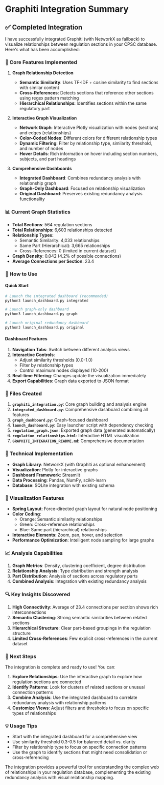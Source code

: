 # Graphiti Integration Summary

## ✅ Completed Integration

I have successfully integrated Graphiti (with NetworkX as fallback) to visualize relationships between regulation sections in your CPSC database. Here's what has been accomplished:

### 🎯 Core Features Implemented

1. **Graph Relationship Detection**
   - **Semantic Similarity**: Uses TF-IDF + cosine similarity to find sections with similar content
   - **Cross-References**: Detects sections that reference other sections using regex pattern matching
   - **Hierarchical Relationships**: Identifies sections within the same regulatory part

2. **Interactive Graph Visualization**
   - **Network Graph**: Interactive Plotly visualization with nodes (sections) and edges (relationships)
   - **Color-Coded Nodes**: Different colors for different relationship types
   - **Dynamic Filtering**: Filter by relationship type, similarity threshold, and number of nodes
   - **Hover Details**: Rich information on hover including section numbers, subjects, and part headings

3. **Comprehensive Dashboards**
   - **Integrated Dashboard**: Combines redundancy analysis with relationship graph
   - **Graph-Only Dashboard**: Focused on relationship visualization
   - **Original Dashboard**: Preserves existing redundancy analysis functionality

### 📊 Current Graph Statistics

- **Total Sections**: 564 regulation sections
- **Total Relationships**: 6,603 relationships detected
- **Relationship Types**:
  - Semantic Similarity: 4,033 relationships
  - Same Part (Hierarchical): 3,665 relationships
  - Cross-References: 0 (limited in current dataset)
- **Graph Density**: 0.042 (4.2% of possible connections)
- **Average Connections per Section**: 23.4

### 🚀 How to Use

#### Quick Start
```bash
# Launch the integrated dashboard (recommended)
python3 launch_dashboard.py integrated

# Launch graph-only dashboard
python3 launch_dashboard.py graph

# Launch original redundancy dashboard
python3 launch_dashboard.py original
```

#### Dashboard Features
1. **Navigation Tabs**: Switch between different analysis views
2. **Interactive Controls**: 
   - Adjust similarity thresholds (0.0-1.0)
   - Filter by relationship types
   - Control maximum nodes displayed (10-200)
3. **Real-time Filtering**: Changes update the visualization immediately
4. **Export Capabilities**: Graph data exported to JSON format

### 📁 Files Created

1. **`graphiti_integration.py`**: Core graph building and analysis engine
2. **`integrated_dashboard.py`**: Comprehensive dashboard combining all features
3. **`graph_dashboard.py`**: Graph-focused dashboard
4. **`launch_dashboard.py`**: Easy launcher script with dependency checking
5. **`regulation_graph.json`**: Exported graph data (generated automatically)
6. **`regulation_relationships.html`**: Interactive HTML visualization
7. **`GRAPHITI_INTEGRATION_README.md`**: Comprehensive documentation

### 🔧 Technical Implementation

- **Graph Library**: NetworkX (with Graphiti as optional enhancement)
- **Visualization**: Plotly for interactive graphs
- **Dashboard Framework**: Streamlit
- **Data Processing**: Pandas, NumPy, scikit-learn
- **Database**: SQLite integration with existing schema

### 🎨 Visualization Features

- **Spring Layout**: Force-directed graph layout for natural node positioning
- **Color Coding**:
  - Orange: Semantic similarity relationships
  - Green: Cross-reference relationships  
  - Blue: Same part (hierarchical) relationships
- **Interactive Elements**: Zoom, pan, hover, and selection
- **Performance Optimization**: Intelligent node sampling for large graphs

### 📈 Analysis Capabilities

1. **Graph Metrics**: Density, clustering coefficient, degree distribution
2. **Relationship Analysis**: Type distribution and strength analysis
3. **Part Distribution**: Analysis of sections across regulatory parts
4. **Combined Analysis**: Integration with existing redundancy analysis

### 🔍 Key Insights Discovered

1. **High Connectivity**: Average of 23.4 connections per section shows rich interconnections
2. **Semantic Clustering**: Strong semantic similarities between related sections
3. **Hierarchical Structure**: Clear part-based groupings in the regulation structure
4. **Limited Cross-References**: Few explicit cross-references in the current dataset

### 🚀 Next Steps

The integration is complete and ready to use! You can:

1. **Explore Relationships**: Use the interactive graph to explore how regulation sections are connected
2. **Identify Patterns**: Look for clusters of related sections or unusual connection patterns
3. **Combine Analysis**: Use the integrated dashboard to correlate redundancy analysis with relationship patterns
4. **Customize Views**: Adjust filters and thresholds to focus on specific types of relationships

### 💡 Usage Tips

- Start with the integrated dashboard for a comprehensive view
- Use similarity threshold 0.3-0.5 for balanced detail vs. clarity
- Filter by relationship type to focus on specific connection patterns
- Use the graph to identify sections that might need consolidation or cross-referencing

The integration provides a powerful tool for understanding the complex web of relationships in your regulation database, complementing the existing redundancy analysis with visual relationship mapping.